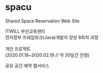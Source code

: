 # spacu
Shared Space Reservation Web Site

ITWILL 부산교육센터<br>
전자정부 프레임워크(Java)개발자 양성 8회차 과정<br>
<br>
개인 프로젝트 <br>
(2020.01.18~2020.02.19 // 약 30일간 진행)

공유 공간 예약 웹서비스

